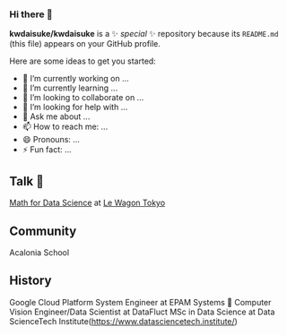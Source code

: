 ### Hi there 👋


**kwdaisuke/kwdaisuke** is a ✨ _special_ ✨ repository because its `README.md` (this file) appears on your GitHub profile.

Here are some ideas to get you started:

- 🔭 I’m currently working on ...
- 🌱 I’m currently learning ...
- 👯 I’m looking to collaborate on ...
- 🤔 I’m looking for help with ...
- 💬 Ask me about ...
- 📫 How to reach me: ...
- 😄 Pronouns: ...
- ⚡ Fun fact: ...

## Talk 🎤
[Math for Data Science](https://www.youtube.com/watch?v=DqoDpm_OjxQ&t=517s) at [Le Wagon Tokyo](https://www.lewagon.com/tokyo)

## Community
Acalonia School

## History
Google Cloud Platform System Engineer at EPAM Systems 👶
Computer Vision Engineer/Data Scientist at DataFluct
MSc in Data Science at Data ScienceTech Institute(https://www.datasciencetech.institute/)
